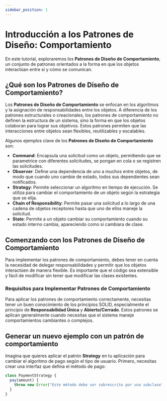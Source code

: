 ```yaml
---
sidebar_position: 1
---
```


# Introducción a los Patrones de Diseño: Comportamiento

En este tutorial, exploraremos los **Patrones de Diseño de Comportamiento**, un conjunto de patrones orientados a la forma en que los objetos interactúan entre sí y cómo se comunican.

## ¿Qué son los Patrones de Diseño de Comportamiento?

Los **Patrones de Diseño de Comportamiento** se enfocan en los algoritmos y la asignación de responsabilidades entre los objetos. A diferencia de los patrones estructurales o creacionales, los patrones de comportamiento no definen la estructura de un sistema, sino la forma en que los objetos colaboran para lograr sus objetivos. Estos patrones permiten que las interacciones entre objetos sean flexibles, reutilizables y escalables.

Algunos ejemplos clave de los **Patrones de Diseño de Comportamiento** son:

- **Command**: Encapsula una solicitud como un objeto, permitiendo que se parametrice con diferentes solicitudes, se pongan en cola o se registren las solicitudes.
- **Observer**: Define una dependencia de uno a muchos entre objetos, de modo que cuando uno cambie de estado, todos sus dependientes sean notificados.
- **Strategy**: Permite seleccionar un algoritmo en tiempo de ejecución. Se utiliza para cambiar el comportamiento de un objeto según la estrategia que se elija.
- **Chain of Responsibility**: Permite pasar una solicitud a lo largo de una cadena de objetos receptores hasta que uno de ellos maneje la solicitud.
- **State**: Permite a un objeto cambiar su comportamiento cuando su estado interno cambia, apareciendo como si cambiara de clase.

## Comenzando con los Patrones de Diseño de Comportamiento

Para implementar los patrones de comportamiento, debes tener en cuenta la necesidad de delegar responsabilidades y permitir que los objetos interactúen de manera flexible. Es importante que el código sea extensible y fácil de modificar sin tener que modificar las clases existentes.

### Requisitos para Implementar Patrones de Comportamiento

Para aplicar los patrones de comportamiento correctamente, necesitas tener un buen conocimiento de los principios SOLID, especialmente el principio de **Responsabilidad Única** y **Abierto/Cerrado**. Estos patrones se aplican generalmente cuando necesitas que el sistema maneje comportamientos cambiantes o complejos.

## Generar un nuevo ejemplo con un patrón de comportamiento

Imagina que quieres aplicar el patrón **Strategy** en tu aplicación para cambiar el algoritmo de pago según el tipo de usuario. Primero, necesitas crear una interfaz que defina el método de pago:

```javascript
class PaymentStrategy {
  pay(amount) {
    throw new Error("Este método debe ser sobrescrito por una subclase");
  }
}
